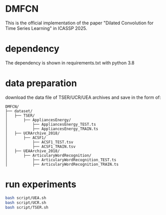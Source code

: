 # DMFCN

This is the official implementation of the paper "Dilated Convolution for Time Series Learning" in ICASSP 2025. 

# dependency
The dependency is shown in requirements.txt with python 3.8

# data preparation

download the data file of TSER/UCR/UEA archives and save in the form of:

```
DMFCN/
├── dataset/
│   ├── TSER/
│       ├── AppliancesEnergy/
│           ├── AppliancesEnergy_TEST.ts
│           ├── AppliancesEnergy_TRAIN.ts
│   ├── UCRArchive_2018/
│       ├── ACSF1/
│           ├── ACSF1_TEST.tsv
│           ├── ACSF1_TRAIN.tsv
│   ├── UEAArchive_2018/
│       ├── ArticularyWordRecognition/
│           ├── ArticularyWordRecognition_TEST.ts
│           ├── ArticularyWordRecognition_TRAIN.ts
```

# run experiments

```bash
bash script/UEA.sh
bash script/UCR.sh
bash script/TSER.sh
```